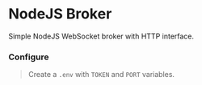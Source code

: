 # NodeJS Broker
Simple NodeJS WebSocket broker with HTTP interface.

### Configure

> Create a `.env` with `TOKEN` and `PORT` variables.